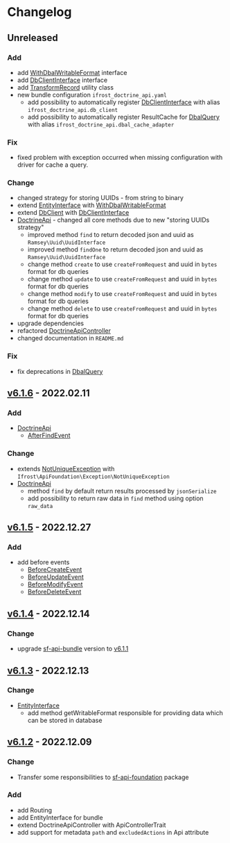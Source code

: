 # Changelog
## Unreleased
### Add
- add [WithDbalWritableFormat](src/Entity/WithDbalWritableFormat.php) interface
- add [DbClientInterface](src/Utility/DbClientInterface.php) interface
- add [TransformRecord](src/Utility/TransformRecord.php) utility class
- new bundle configuration `ifrost_doctrine_api.yaml`
  - add possibility to automatically register [DbClientInterface](src/Utility/DbClientInterface.php) with alias `ifrost_doctrine_api.db_client`
  - add possibility to automatically register ResultCache for [DbalQuery](src/Query/DbalQuery.php) with alias `ifrost_doctrine_api.dbal_cache_adapter`

### Fix
- fixed problem with exception occurred when missing configuration with driver for cache a query.

### Change
- changed strategy for storing UUIDs - from string to binary
- extend [EntityInterface](src/Entity/EntityInterface.php) with [WithDbalWritableFormat](src/Entity/WithDbalWritableFormat.php)
- extend [DbClient](src/Utility/DbClient.php) with [DbClientInterface](src/Utility/DbClientInterface.php)
- [DoctrineApi](src/Utility/DoctrineApi.php) - changed all core methods due to new "storing UUIDs strategy"
  - improved method `find` to return decoded json and uuid as `Ramsey\Uuid\UuidInterface`
  - improved method `findOne` to return decoded json and uuid as `Ramsey\Uuid\UuidInterface`
  - change method `create` to use `createFromRequest` and uuid in `bytes` format for db queries
  - change method `update` to use `createFromRequest` and uuid in `bytes` format for db queries
  - change method `modify` to use `createFromRequest` and uuid in `bytes` format for db queries
  - change method `delete` to use `createFromRequest` and uuid in `bytes` format for db queries
- upgrade dependencies
- refactored [DoctrineApiController](src/Controller/DoctrineApiController.php)
- changed documentation in `README.md`

### Fix
- fix deprecations in [DbalQuery](src/Query/DbalQuery.php)

## [v6.1.6] - 2022.02.11
### Add
- [DoctrineApi](src/Utility/DoctrineApi.php)
  - [AfterFindEvent](src/Event/AfterFindEvent.php)
### Change
- extends [NotUniqueException](src/Exception/NotUniqueException.php) with `Ifrost\ApiFoundation\Exception\NotUniqueException`
- [DoctrineApi](src/Utility/DoctrineApi.php)
  - method `find` by default return results processed by `jsonSerialize` 
  - add possibility to return raw data in `find` method using option `raw_data`

## [v6.1.5] - 2022.12.27
### Add
- add before events 
  - [BeforeCreateEvent](src/Event/BeforeCreateEvent.php)
  - [BeforeUpdateEvent](src/Event/BeforeUpdateEvent.php)
  - [BeforeModifyEvent](src/Event/BeforeModifyEvent.php)
  - [BeforeDeleteEvent](src/Event/BeforeDeleteEvent.php)

## [v6.1.4] - 2022.12.14
### Change
- upgrade [sf-api-bundle](https://github.com/grzegorz-jamroz/sf-api-bundle) version to [v6.1.1](https://github.com/grzegorz-jamroz/sf-api-bundle/releases/tag/v6.1.1)

## [v6.1.3] - 2022.12.13
### Change
- [EntityInterface](src/Entity/EntityInterface.php)
  - add method getWritableFormat responsible for providing data which can be stored in database

## [v6.1.2] - 2022.12.09
### Change
- Transfer some responsibilities to [sf-api-foundation](https://github.com/grzegorz-jamroz/sf-api-foundation) package
### Add
- add Routing
- add EntityInterface for bundle
- extend DoctrineApiController with ApiControllerTrait
- add support for metadata `path` and `excludedActions` in Api attribute

[v6.1.6]: https://github.com/grzegorz-jamroz/sf-doctrine-api-bundle/releases/tag/v6.1.6]
[v6.1.5]: https://github.com/grzegorz-jamroz/sf-doctrine-api-bundle/releases/tag/v6.1.5]
[v6.1.4]: https://github.com/grzegorz-jamroz/sf-doctrine-api-bundle/releases/tag/v6.1.4]
[v6.1.3]: https://github.com/grzegorz-jamroz/sf-doctrine-api-bundle/releases/tag/v6.1.3]
[v6.1.2]: https://github.com/grzegorz-jamroz/sf-doctrine-api-bundle/releases/tag/v6.1.2]
